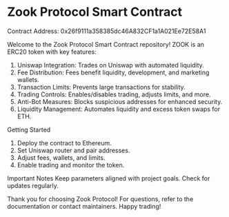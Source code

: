 #  Zook Protocol Smart Contract

Contract Address: 0x26f9111a358385dc46A832CF1a1A021Ee72E58A1

Welcome to the Zook Protocol Smart Contract repository! ZOOK is an ERC20 token with key features:

1. Uniswap Integration: Trades on Uniswap with automated liquidity.
2. Fee Distribution: Fees benefit liquidity, development, and marketing wallets.
3. Transaction Limits: Prevents large transactions for stability.
4. Trading Controls: Enables/disables trading, adjusts limits, and more.
5. Anti-Bot Measures: Blocks suspicious addresses for enhanced security.
6. Liquidity Management: Automates liquidity and excess token swaps for ETH.

Getting Started

1. Deploy the contract to Ethereum.
2. Set Uniswap router and pair addresses.
3. Adjust fees, wallets, and limits.
4. Enable trading and monitor the token.

Important Notes
Keep parameters aligned with project goals.
Check for updates regularly.

Thank you for choosing Zook Protocol! For questions, refer to the documentation or contact maintainers. Happy trading!
